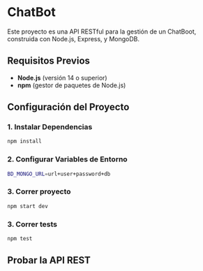 # ChatBot

Este proyecto es una API RESTful para la gestión de un ChatBoot, construida con Node.js, Express, y MongoDB.

## Requisitos Previos

- **Node.js** (versión 14 o superior)
- **npm** (gestor de paquetes de Node.js)


## Configuración del Proyecto

### 1. Instalar Dependencias

```bash
npm install
```

### 2. Configurar Variables de Entorno

```bash
BD_MONGO_URL=url+user+password+db

```

### 3. Correr proyecto

```bash
npm start dev

```

### 3. Correr tests

```bash
npm test

```


## Probar la API REST